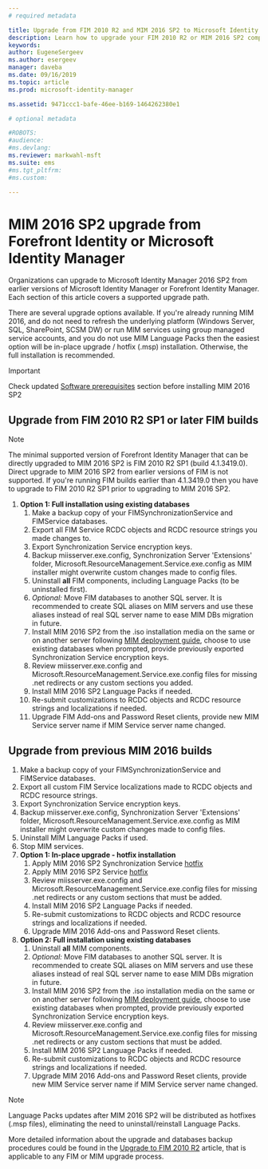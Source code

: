 ```yaml
---
# required metadata

title: Upgrade from FIM 2010 R2 and MIM 2016 SP2 to Microsoft Identity Manager 2016 Service Pack 2 | Microsoft Docs
description: Learn how to upgrade your FIM 2010 R2 or MIM 2016 SP2 components, and then install the components that are new in MIM 2016.
keywords:
author: EugeneSergeev
ms.author: esergeev
manager: daveba
ms.date: 09/16/2019
ms.topic: article
ms.prod: microsoft-identity-manager

ms.assetid: 9471ccc1-bafe-46ee-b169-1464262380e1

# optional metadata

#ROBOTS:
#audience:
#ms.devlang:
ms.reviewer: markwahl-msft
ms.suite: ems
#ms.tgt_pltfrm:
#ms.custom:

---
```


# MIM 2016 SP2 upgrade  from Forefront Identity  or Microsoft Identity Manager

Organizations can upgrade to Microsoft Identity Manager 2016 SP2 from earlier versions of Microsoft Identity Manager or Forefront Identity Manager.  Each section of this article covers a supported upgrade path.

There are several upgrade options available. If you're already running MIM 2016, and do not need to refresh the underlying platform (Windows Server, SQL, SharePoint, SCSM DW) or run MIM services using group managed service accounts, and you do not use MIM Language Packs then the easiest option will be in-place upgrade / hotfix (.msp) installation. Otherwise, the full installation is recommended.

> [!IMPORTANT]
> Check updated [Software prerequisites](prepare-server-ws2016.md#software-prerequisites) section before installing MIM 2016 SP2

## Upgrade from FIM 2010 R2 SP1 or later FIM builds

> [!NOTE]
> The minimal supported version of Forefront Identity Manager that can be directly upgraded to MIM 2016 SP2 is FIM 2010 R2 SP1 (build 4.1.3419.0). Direct upgrade to MIM 2016 SP2 from earlier versions of FIM is not supported. If you're running FIM builds earlier than 4.1.3419.0 then you have to upgrade to FIM 2010 R2 SP1 prior to upgrading to MIM 2016 SP2.

1. **Option 1: Full installation using existing databases**
    1. Make a backup copy of your FIMSynchronizationService and FIMService databases.
    1. Export all FIM Service RCDC objects and RCDC resource strings you made changes to.
    1. Export Synchronization Service encryption keys.
    1. Backup miisserver.exe.config, Synchronization Server 'Extensions' folder, Microsoft.ResourceManagement.Service.exe.config as MIM installer might overwrite custom changes made to config files.
    1. Uninstall **all** FIM components, including Language Packs (to be uninstalled first).
    1. *Optional:* Move FIM databases to another SQL server. It is recommended to create SQL aliases on MIM servers and use these aliases instead of real SQL server name to ease MIM DBs migration in future.
    1. Install MIM 2016 SP2 from the .iso installation media on the same or on another server following [MIM deployment guide](microsoft-identity-manager-deploy.md), choose to use existing databases when prompted, provide previously exported Synchronization Service encryption keys.
    1. Review miisserver.exe.config and Microsoft.ResourceManagement.Service.exe.config files for missing .net redirects or any custom sections you added.
    1. Install MIM 2016 SP2 Language Packs if needed.
    1. Re-submit customizations to RCDC objects and RCDC resource strings and localizations if needed.
    1. Upgrade FIM Add-ons and Password Reset clients, provide new MIM Service server name if MIM Service server name changed.
    
## Upgrade from previous MIM 2016 builds
1. Make a backup copy of your FIMSynchronizationService and FIMService databases.
1. Export all custom FIM Service localizations made to RCDC objects and RCDC resource strings.
1. Export Synchronization Service encryption keys.
1. Backup miisserver.exe.config, Synchronization Server 'Extensions' folder, Microsoft.ResourceManagement.Service.exe.config as MIM installer might overwrite custom changes made to config files.
1. Uninstall MIM Language Packs if used.
1. Stop MIM services.
1. **Option 1: In-place upgrade - hotfix installation**
    1. Apply MIM 2016 SP2 Synchronization Service [hotfix](https://www.microsoft.com/download/details.aspx?id=100412)
    1. Apply MIM 2016 SP2 Service [hotfix](https://www.microsoft.com/download/details.aspx?id=100412)
    1. Review miisserver.exe.config and Microsoft.ResourceManagement.Service.exe.config files for missing .net redirects or any custom sections that must be added.
    1. Install MIM 2016 SP2 Language Packs if needed.
    1. Re-submit customizations to RCDC objects and RCDC resource strings and localizations if needed.
    1. Upgrade MIM 2016 Add-ons and Password Reset clients.
1. **Option 2: Full installation using existing databases**
    1. Uninstall **all** MIM components.
    1. *Optional:* Move FIM databases to another SQL server. It is recommended to create SQL aliases on MIM servers and use these aliases instead of real SQL server name to ease MIM DBs migration in future.
    1. Install MIM 2016 SP2 from the .iso installation media on the same or on another server following [MIM deployment guide](microsoft-identity-manager-deploy.md), choose to use existing databases when prompted, provide previously exported Synchronization Service encryption keys.
    1. Review miisserver.exe.config and Microsoft.ResourceManagement.Service.exe.config files for missing .net redirects or any custom sections that must be added.
    1. Install MIM 2016 SP2 Language Packs if needed.
    1. Re-submit customizations to RCDC objects and RCDC resource strings and localizations if needed.
    1. Upgrade MIM 2016 Add-ons and Password Reset clients, provide new MIM Service server name if MIM Service server name changed.

> [!NOTE]
> Language Packs updates after MIM 2016 SP2 will be distributed as hotfixes (.msp files), eliminating the need to uninstall/reinstall Language Packs.

More detailed information about the upgrade and databases backup procedures could be found in the [Upgrade to FIM 2010 R2](/previous-versions/mim/jj134291%28v%3dws.10%29) article, that is applicable to any FIM or MIM upgrade process.
